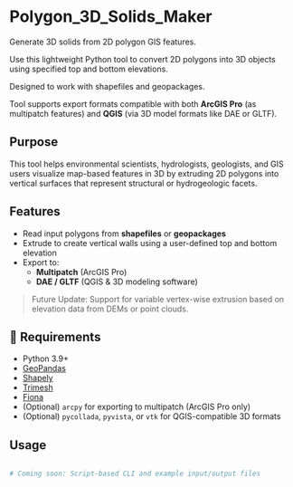 # Polygon_3D_Solids_Maker

Generate 3D solids from 2D polygon GIS features.

Use this lightweight Python tool to convert 2D polygons into 3D objects using specified top and bottom elevations. 

Designed to work with shapefiles and geopackages.

Tool supports export formats compatible with both **ArcGIS Pro** (as multipatch features) and **QGIS** (via 3D model formats like DAE or GLTF).

## Purpose

This tool helps environmental scientists, hydrologists, geologists, and GIS users visualize map-based features in 3D 
by extruding 2D polygons into vertical surfaces that represent structural or hydrogeologic facets.

## Features

- Read input polygons from **shapefiles** or **geopackages**
- Extrude to create vertical walls using a user-defined top and bottom elevation
- Export to:
  - **Multipatch** (ArcGIS Pro)
  - **DAE / GLTF** (QGIS & 3D modeling software)

> Future Update: Support for variable vertex-wise extrusion based on elevation data from DEMs or point clouds.

## 🧰 Requirements

- Python 3.9+
- [GeoPandas](https://geopandas.org/)
- [Shapely](https://shapely.readthedocs.io/)
- [Trimesh](https://trimsh.org/)
- [Fiona](https://fiona.readthedocs.io/)
- (Optional) `arcpy` for exporting to multipatch (ArcGIS Pro only)
- (Optional) `pycollada`, `pyvista`, or `vtk` for QGIS-compatible 3D formats

## Usage

```python

# Coming soon: Script-based CLI and example input/output files
